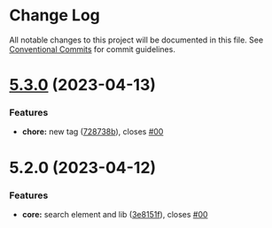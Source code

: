 # Change Log

All notable changes to this project will be documented in this file.
See [Conventional Commits](https://conventionalcommits.org) for commit guidelines.

# [5.3.0](https://github.com/sourcefuse/loopback4-microservice-catalog/compare/search-element-dont-use@5.2.0...search-element-dont-use@5.3.0) (2023-04-13)


### Features

* **chore:** new tag ([728738b](https://github.com/sourcefuse/loopback4-microservice-catalog/commit/728738b0218c92e8fe3278251c036b435e098486)), closes [#00](https://github.com/sourcefuse/loopback4-microservice-catalog/issues/00)





# 5.2.0 (2023-04-12)


### Features

* **core:** search element and lib ([3e8151f](https://github.com/sourcefuse/loopback4-microservice-catalog/commit/3e8151fe5f7d65035a74a048d018ac56601277ea)), closes [#00](https://github.com/sourcefuse/loopback4-microservice-catalog/issues/00)
